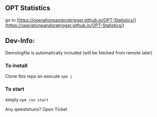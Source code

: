 ## OPT Statistics

go to [https://operationpandoratrigger.github.io/OPT-Statistics/](https://operationpandoratrigger.github.io/OPT-Statistics/)

## Dev-Info:
Demologfile is automatically included (will be fetched from remote later)

### To install
Clone this repo an execute `npm i`

### To start
simply `npm run start`

Any qwestshuns? Open Ticket